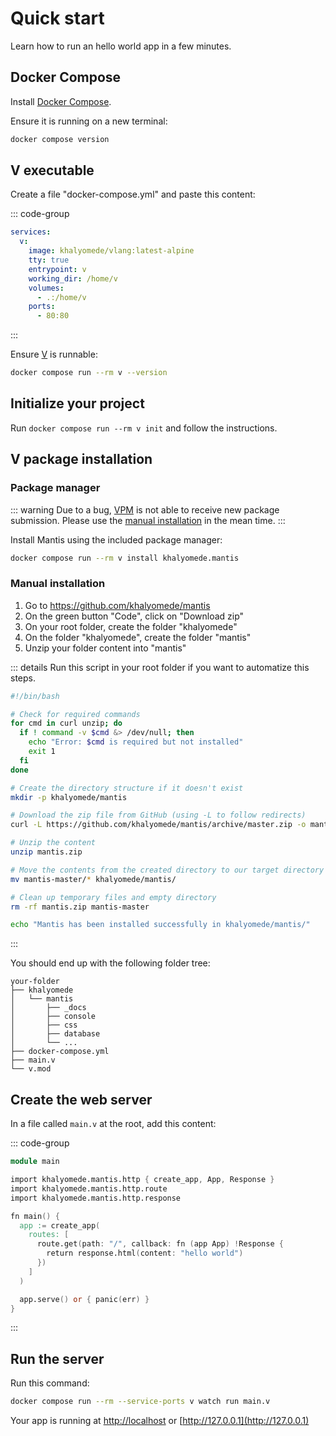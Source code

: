 # Quick start

Learn how to run an hello world app in a few minutes.

## Docker Compose

Install [Docker Compose](https://docs.docker.com/compose/install/).

Ensure it is running on a new terminal:

```bash
docker compose version
```

## V executable

Create a file "docker-compose.yml" and paste this content:

::: code-group

```yml [docker-compose.yml]
services:
  v:
    image: khalyomede/vlang:latest-alpine
    tty: true
    entrypoint: v
    working_dir: /home/v
    volumes:
      - .:/home/v
    ports:
      - 80:80
```

:::

Ensure [V](https://vlang.io/) is runnable:

```bash
docker compose run --rm v --version
```

## Initialize your project

Run `docker compose run --rm v init` and follow the instructions.

## V package installation

### Package manager

::: warning
Due to a bug, [VPM](https://vpm.vlang.io/) is not able to receive new package submission. Please use the [manual installation](#manual-installation) in the mean time.
:::

Install Mantis using the included package manager:

```bash
docker compose run --rm v install khalyomede.mantis
```

### Manual installation

1. Go to https://github.com/khalyomede/mantis
2. On the green button "Code", click on "Download zip"
3. On your root folder, create the folder "khalyomede"
4. On the folder "khalyomede", create the folder "mantis"
5. Unzip your folder content into "mantis"

::: details Run this script in your root folder if you want to automatize this steps.

```bash
#!/bin/bash

# Check for required commands
for cmd in curl unzip; do
  if ! command -v $cmd &> /dev/null; then
    echo "Error: $cmd is required but not installed"
    exit 1
  fi
done

# Create the directory structure if it doesn't exist
mkdir -p khalyomede/mantis

# Download the zip file from GitHub (using -L to follow redirects)
curl -L https://github.com/khalyomede/mantis/archive/master.zip -o mantis.zip

# Unzip the content
unzip mantis.zip

# Move the contents from the created directory to our target directory
mv mantis-master/* khalyomede/mantis/

# Clean up temporary files and empty directory
rm -rf mantis.zip mantis-master

echo "Mantis has been installed successfully in khalyomede/mantis/"
```

:::

You should end up with the following folder tree:

```
your-folder
├── khalyomede
│   └── mantis
│       ├── _docs
│       ├── console
│       ├── css
│       ├── database
│       └── ...
├── docker-compose.yml
├── main.v
└── v.mod
```

## Create the web server

In a file called `main.v` at the root, add this content:

::: code-group

```v [main.v]
module main

import khalyomede.mantis.http { create_app, App, Response }
import khalyomede.mantis.http.route
import khalyomede.mantis.http.response

fn main() {
  app := create_app(
    routes: [
      route.get(path: "/", callback: fn (app App) !Response {
        return response.html(content: "hello world")
      })
    ]
  )

  app.serve() or { panic(err) }
}
```

:::

## Run the server

Run this command:

```bash
docker compose run --rm --service-ports v watch run main.v
```

Your app is running at [http://localhost](http://localhost) or [http://127.0.0.1](http://127.0.0.1)
